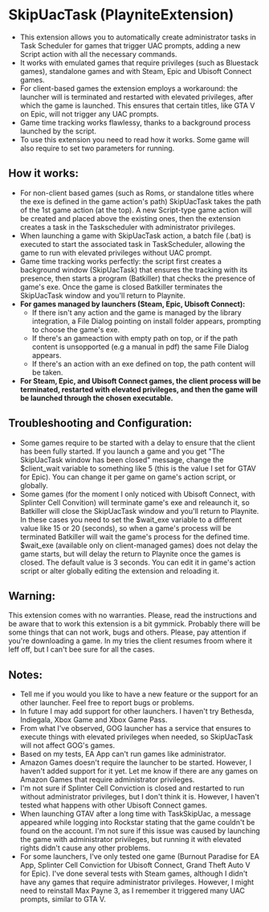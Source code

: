 # SkipUacTask (PlayniteExtension)

- This extension allows you to automatically create administrator tasks in Task Scheduler for games that trigger UAC prompts, adding a new Script action with all the necessary commands.
- It works with emulated games that require privileges (such as Bluestack games), standalone games and with Steam, Epic and Ubisoft Connect games. 
- For client-based games the extension employs a workaround: the launcher will is terminated and restarted with elevated privileges, after which the game is launched. This ensures that certain titles, like GTA V on Epic, will not trigger any UAC prompts.
- Game time tracking works flawlessy, thanks to a background process launched by the script.
- To use this extension you need to read how it works. Some game will also require to set two parameters for running.

## How it works:

- For non-client based games (such as Roms, or standalone titles where the exe is defined in the game action's path) SkipUacTask takes the path of the 1st game action (at the top). A new Script-type game action will be created and placed above the existing ones, then the extension creates a task in the Taskscheduler with administrator privileges. 
- When launching a game with SkipUacTask action, a batch file (.bat) is executed to start the associated task in TaskScheduler, allowing the game to run with elevated privileges without UAC prompt.
- Game time tracking works perfectly: the script first creates a background window (SkipUacTask) that ensures the tracking with its presence, then starts a program (Batkiller) that checks the presence of game's exe. Once the game is closed Batkiller terminates the SkipUacTask window and you'll return to Playnite. 
- **For games managed by launchers (Steam, Epic, Ubisoft Connect):**
  - If there isn't any action and the game is managed by the library integration, a File Dialog pointing on install folder appears, prompting to choose the game's exe.
  - If there's an gameaction with empty path on top, or if the path content is unsopported (e.g a manual in pdf) the same File Dialog appears.
  - If there's an action with an exe defined on top, the path content will be taken.
- **For Steam, Epic, and Ubisoft Connect games, the client process will be terminated, restarted with elevated privileges, and then the game will be launched through the chosen executable.**

## Troubleshooting and Configuration:

- Some games require to be started with a delay to ensure that the client has been fully started. If you launch a game and you get "The SkipUacTask window has been closed" message, change the $client_wait variable to something like 5 (this is the value I set for GTAV for Epic). You can change it per game on game's action script, or globally. 
- Some games (for the moment I only noticed with Ubisoft Connect, with Splinter Cell Convition) will terminate game's exe and releaunch it, so Batkiller will close the SkipUacTask window and you'll return to Playnite. In these cases you need to set the $wait_exe variable to a different value like 15 or 20 (seconds), so when a game's process will be terminated Batkiller will wait the game's process for the defined time. $wait_exe (available only on client-managed games) does not delay the game starts, but will delay the return to Playnite once the games is closed. The default value is 3 seconds. You can edit it in game's action script or alter globally editing the extension and reloading it.


## Warning:
This extension comes with no warranties. Please, read the instructions and be aware that to work this extension is a bit gymmick. Probably there will be some things that can not work, bugs and others. Please, pay attention if you're downloading a game. In my tries the client resumes froom  where it leff off, but I can't bee sure for all the cases.

## Notes:
- Tell me if you would you like to have a new feature or the support for an other launcher. Feel free to report bugs or problems.
- In future I may add support for other launchers. I haven't try Bethesda, Indiegala, Xbox Game and Xbox Game Pass.
- From what I've observed, GOG launcher has a service that ensures to execute things with elevated privileges when needed, so SkipUacTask will not affect GOG's games.
- Based on my tests, EA App can't run games like administrator.
- Amazon Games doesn't require the launcher to be started. However, I haven't added support for it yet. Let me know if there are any games on Amazon Games that require administrator privileges.
- I'm not sure if Splinter Cell Conviction is closed and restarted to run without administrator privileges, but I don't think it is. However, I haven't tested what happens with other Ubisoft Connect games.
- When launching GTAV after a long time with TaskSkipUac, a message appeared while logging into Rockstar stating that the game couldn't be found on the account. I'm not sure if this issue was caused by launching the game with administrator privileges, but running it with elevated rights didn't cause any other problems.
- For some launchers, I've only tested one game (Burnout Paradise for EA App, Splinter Cell Conviction for Ubisoft Connect, Grand Theft Auto V for Epic). I've done several tests with Steam games, although I didn't have any games that require administrator privileges. However, I might need to reinstall Max Payne 3, as I remember it triggered many UAC prompts, similar to GTA V.
